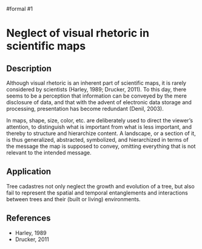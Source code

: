 #formal
#1

# Neglect of visual rhetoric in scientific maps

## Description

Although visual rhetoric is an inherent part of scientific maps, it is rarely considered by scientists (Harley, 1989; Drucker, 2011). To this day, there seems to be a perception that information can be conveyed by the mere disclosure of data, and that with the advent of electronic data storage and processing, presentation has become redundant (Denil, 2003).

In maps, shape, size, color, etc. are deliberately used to direct the viewer’s attention, to distinguish what is important from what is less important, and thereby to structure and hierarchize content. A landscape, or a section of it, is thus generalized, abstracted, symbolized, and hierarchized in terms of the message the map is supposed to convey, omitting everything that is not relevant to the intended message.

## Application

Tree cadastres not only neglect the growth and evolution of a tree, but also fail to represent the spatial and temporal entanglements and interactions between trees and their (built or living) environments.

## References

- Harley, 1989
- Drucker, 2011
